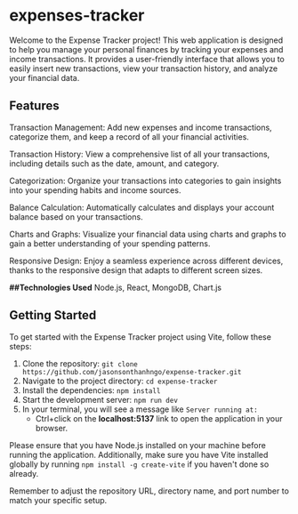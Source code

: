 # expenses-tracker
Welcome to the Expense Tracker project! This web application is designed to help you manage your personal finances by tracking your expenses and income transactions. It provides a user-friendly interface that allows you to easily insert new transactions, view your transaction history, and analyze your financial data.

## Features

Transaction Management: Add new expenses and income transactions, categorize them, and keep a record of all your financial activities.

Transaction History: View a comprehensive list of all your transactions, including details such as the date, amount, and category.

Categorization: Organize your transactions into categories to gain insights into your spending habits and income sources.

Balance Calculation: Automatically calculates and displays your account balance based on your transactions.

Charts and Graphs: Visualize your financial data using charts and graphs to gain a better understanding of your spending patterns.

Responsive Design: Enjoy a seamless experience across different devices, thanks to the responsive design that adapts to different screen sizes.

**##Technologies Used**
Node.js, React, MongoDB, Chart.js

## Getting Started

To get started with the Expense Tracker project using Vite, follow these steps:

1. Clone the repository: `git clone https://github.com/jasonsonthanhngo/expense-tracker.git`
2. Navigate to the project directory: `cd expense-tracker`
3. Install the dependencies: `npm install`
4. Start the development server: `npm run dev`
5. In your terminal, you will see a message like `Server running at:`
   - Ctrl+click on the **localhost:5137** link to open the application in your browser.

Please ensure that you have Node.js installed on your machine before running the application. Additionally, make sure you have Vite installed globally by running `npm install -g create-vite` if you haven't done so already.

Remember to adjust the repository URL, directory name, and port number to match your specific setup.

